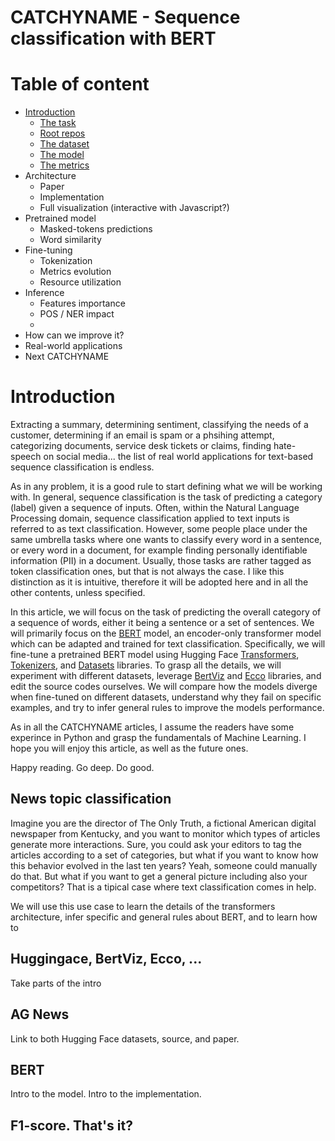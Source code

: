 # CATCHYNAME - Sequence classification with BERT

# Table of content
* [Introduction](#introduction)
    * [The task](#news-topic-classification)
    * [Root repos](#huggingace-bertviz-ecco)
    * [The dataset](#ag-news)
    * [The model](#bert)
    * [The metrics](#f1-score-thats-it)
* Architecture
    * Paper
    * Implementation
    * Full visualization (interactive with Javascript?)
* Pretrained model
    * Masked-tokens predictions
    * Word similarity
* Fine-tuning
    * Tokenization
    * Metrics evolution
    * Resource utilization
* Inference
    * Features importance
    * POS / NER impact
    * 
* How can we improve it?
* Real-world applications
* Next CATCHYNAME

# Introduction
Extracting a summary, determining sentiment, classifying the needs of a customer, determining if an email is spam or a phsihing attempt, categorizing documents, service desk tickets or claims, finding hate-speech on social media... the list of real world applications for text-based sequence classification is endless.

As in any problem, it is a good rule to start defining what we will be working with. In general, sequence classification is the task of predicting a category (label) given a sequence of inputs. Often, within the Natural Language Processing domain, sequence classification applied to text inputs is referred to as text classification. However, some people place under the same umbrella tasks where one wants to classify every word in a sentence, or every word in a document, for example finding personally identifiable information (PII) in a document. Usually, those tasks are rather tagged as token classification ones, but that is not always the case. I like this distinction as it is intuitive, therefore it will be adopted here and in all the other contents, unless specified.

In this article, we will focus on the task of predicting the overall category of a sequence of words, either it being a sentence or a set of sentences. We will primarily focus on the [BERT](https://arxiv.org/abs/1810.04805) model, an encoder-only transformer model which can be adapted and trained for text classification. Specifically, we will fine-tune a pretrained BERT model using Hugging Face [Transformers](https://github.com/huggingface/transformers), [Tokenizers](https://github.com/huggingface/tokenizers), and [Datasets](https://github.com/huggingface/datasets) libraries. To grasp all the details, we will experiment with different datasets, leverage [BertViz](https://github.com/jessevig/bertviz) and [Ecco](https://github.com/jalammar/ecco) libraries, and edit the source codes ourselves. We will compare how the models diverge when fine-tuned on different datasets, understand why they fail on specific examples, and try to infer general rules to improve the models performance.

As in all the CATCHYNAME articles, I assume the readers have some experince in Python and grasp the fundamentals of Machine Learning. I hope you will enjoy this article, as well as the future ones.

Happy reading. Go deep. Do good.

## News topic classification
Imagine you are the director of The Only Truth, a fictional American digital newspaper from Kentucky, and you want to monitor which types of articles generate more interactions. Sure, you could ask your editors to tag the articles according to a set of categories, but what if you want to know how this behavior evolved in the last ten years? Yeah, someone could manually do that. But what if you want to get a general picture including also your competitors? That is a tipical case where text classification comes in help.

We will use this use case to learn the details of the transformers architecture, infer specific and general rules about BERT, and to learn how to

## Huggingace, BertViz, Ecco, ...
Take parts of the intro

## AG News
Link to both Hugging Face datasets, source, and paper.

## BERT
Intro to the model. Intro to the implementation.

## F1-score. That's it?